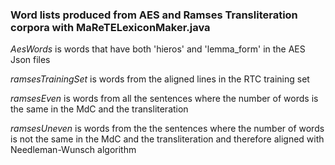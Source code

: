 ### Word lists produced from AES and Ramses Transliteration corpora with MaReTELexiconMaker.java

_AesWords_ is words that have both 'hieros' and 'lemma_form' in the AES Json files

_ramsesTrainingSet_ is words from the aligned lines in the RTC training set

_ramsesEven_ is words from all the sentences where the number of words is the same in the MdC and the transliteration

_ramsesUneven_ is words from the the sentences where the number of words is not the same in the MdC and the transliteration and therefore aligned with Needleman-Wunsch algorithm
